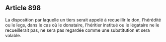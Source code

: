 Article 898
----
La disposition par laquelle un tiers serait appelé à recueillir le don,
l'hérédité ou le legs, dans le cas où le donataire, l'héritier institué ou le
légataire ne le recueillerait pas, ne sera pas regardée comme une substitution
et sera valable.
